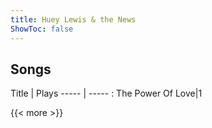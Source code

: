 ```yaml
---
title: Huey Lewis & the News
ShowToc: false
---
```


## Songs
Title | Plays 
----- | ----- : 
The Power Of Love|1

{{< more >}}